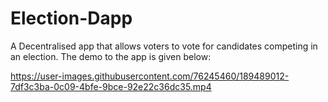 # Election-Dapp
A Decentralised app that allows voters to vote for candidates competing in an election.
The demo to the app is given below:


https://user-images.githubusercontent.com/76245460/189489012-7df3c3ba-0c09-4bfe-9bce-92e22c36dc35.mp4

